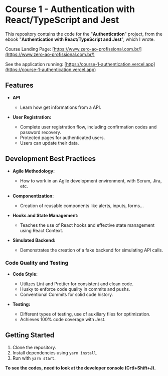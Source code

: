 # Course 1 - Authentication with React/TypeScript and Jest

This repository contains the code for the "**Authentication**" project, from the ebook "**Authentication with React/TypeScript and Jest**", which I wrote.

Course Landing Page: [https://www.zero-ao-profissional.com.br/](https://www.zero-ao-profissional.com.br/)

See the application running: [https://course-1-authentication.vercel.app](https://course-1-authentication.vercel.app)

## Features

- **API**

  - Learn how get informations from a API.

- **User Registration:**
  - Complete user registration flow, including confirmation codes and password recovery.
  - Protected pages for authenticated users.
  - Users can update their data.

## Development Best Practices

- **Agile Methodology:**

  - How to work in an Agile development environment, with Scrum, Jira, etc.

- **Componentization:**

  - Creation of reusable components like alerts, inputs, forms...

- **Hooks and State Management:**

  - Teaches the use of React hooks and effective state management using React Context.

- **Simulated Backend:**
  - Demonstrates the creation of a fake backend for simulating API calls.

### Code Quality and Testing

- **Code Style:**

  - Utilizes Lint and Prettier for consistent and clean code.
  - Husky to enforce code quality in commits and pushs.
  - Conventional Commits for solid code history.

- **Testing:**
  - Different types of testing, use of auxiliary files for optimization.
  - Achieves 100% code coverage with Jest.

## Getting Started

1. Clone the repository.
2. Install dependencies using `yarn install`.
3. Run with `yarn start`.

**To see the codes, need to look at the developer console (Crtl+Shift+J).**

<!-- ![Unit Tests](readme/unit-test-1.png) -->

